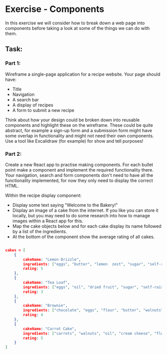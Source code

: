 # Exercise - Components

In this exercise we will consider how to break down a web page into components before taking a look at some of the things we can do with them.

## Task:

### Part 1:

Wireframe a single-page application for a recipe website. Your page should have:

- Title
- Navigation
- A search bar
- A display of recipes
- A form to submit a new recipe

Think about how your design could be broken down into reusable components and highlight these on the wireframe. These could be quite abstract, for example a sign-up form and a submission form might have some overlap in functionality and might not need their own components. Use a tool like Excalidraw (for example) for show and tell purposes!


### Part 2:

Create a new React app to practise making components. For each bullet point make a component and implement the required functionality there. Your navigation, search and form components don't need to have all the functionality implemented, for now they only need to display the correct HTML.

Within the recipe display component:

- Display some text saying "Welcome to the Bakery!"
- Display an image of a cake from the internet. If you like you can store it locally, but you may need to do some research into how to manage images within a React app for this.
- Map the cake objects below and for each cake display its name followed by a list of the ingredients. 
- At the bottom of the component show the average rating of all cakes.

```json

cakes = [
    {
        cakeName: "Lemon Drizzle",
        ingredients: ["eggs", "butter", "lemon  zest", "sugar", "self-raising flour"],
        rating: 5
    },
    {
        cakeName: "Tea Loaf",
        ingredients: ["eggs", "oil", "dried fruit", "sugar", "self-raising flour", "strong tea"],
        rating: 3
    },
    {
        cakeName: "Brownie",
        ingredients: ["chocolate", "eggs", "flour", "butter", "walnuts"],
        rating: 4
    },
    {
        cakeName: "Carrot Cake",
        ingredients: ["carrots", "walnuts", "oil", "cream cheese", "flour", "sugar"],
        rating: 5
    }
]

```